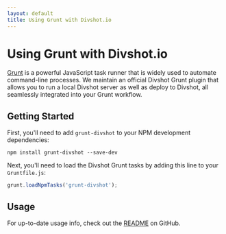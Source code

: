 ```yaml
---
layout: default
title: Using Grunt with Divshot.io
---
```


# Using Grunt with Divshot.io

[Grunt](http://gruntjs.com/) is a powerful JavaScript task runner that is widely used to automate command-line processes. We maintain an official Divshot Grunt plugin that allows you to run a local Divshot server as well as deploy to Divshot, all seamlessly integrated into your Grunt workflow.

## Getting Started

First, you'll need to add `grunt-divshot` to your NPM development dependencies:

    npm install grunt-divshot --save-dev
    
Next, you'll need to load the Divshot Grunt tasks by adding this line to your `Gruntfile.js`:

```js
grunt.loadNpmTasks('grunt-divshot');
```

## Usage

For up-to-date usage info, check out the [README](https://github.com/divshot/grunt-divshot#readme) on GitHub.